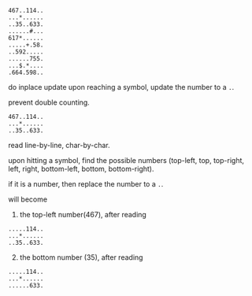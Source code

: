 ```
467..114..
...*......
..35..633.
......#...
617*......
.....+.58.
..592.....
......755.
...$.*....
.664.598..
```

do inplace update upon reaching a symbol, update the number to a `.`.

prevent double counting.

```
467..114..
...*......
..35..633.
```

read line-by-line, char-by-char.

upon hitting a symbol, find the possible numbers (top-left, top, top-right, left, right, bottom-left, bottom, bottom-right).

if it is a number, then replace the number to a `.`.

will become

1. the top-left number(467), after reading
```
.....114..
...*......
..35..633.
```

2. the bottom number (35), after reading
```
.....114..
...*......
......633.
```
